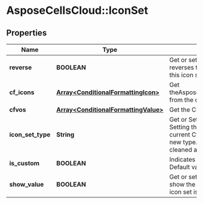 # AsposeCellsCloud::IconSet

## Properties
Name | Type | Description | Notes
------------ | ------------- | ------------- | -------------
**reverse** | **BOOLEAN** | Get or set the flag indicating whether to reverses the default order of the   icons in this icon set.  Default value is false.              | [optional] 
**cf_icons** | [**Array&lt;ConditionalFormattingIcon&gt;**](ConditionalFormattingIcon.md) | Get theAspose.Cells.ConditionalFormattingIcon from the collection | [optional] 
**cfvos** | [**Array&lt;ConditionalFormattingValue&gt;**](ConditionalFormattingValue.md) | Get the CFValueObjects instance. | [optional] 
**icon_set_type** | **String** | Get or Set the icon set type to display.  Setting the type will auto check    if the current Cfvos&#39;s count is accord with the new type. If not accord,    old Cfvos will be cleaned and default Cfvos will be added.              | [optional] 
**is_custom** | **BOOLEAN** | Indicates whether the icon set is custom.  Default value is false. | [optional] 
**show_value** | **BOOLEAN** | Get or set the flag indicating whether to show the values of the cells on    which this icon set is applied.  Default value is true.              | [optional] 


